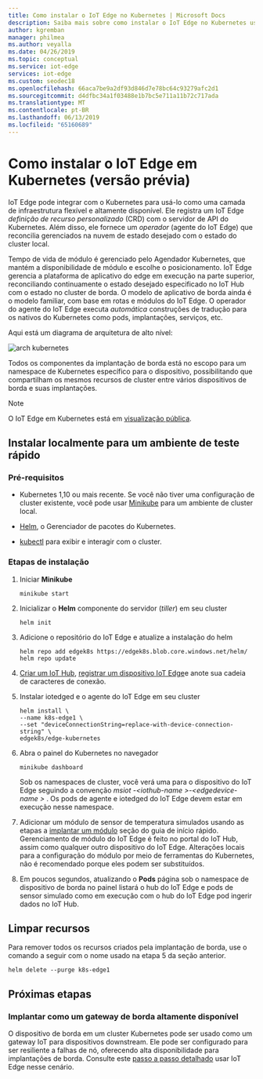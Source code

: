 ```yaml
---
title: Como instalar o IoT Edge no Kubernetes | Microsoft Docs
description: Saiba mais sobre como instalar o IoT Edge no Kubernetes usando um ambiente de cluster de desenvolvimento local
author: kgremban
manager: philmea
ms.author: veyalla
ms.date: 04/26/2019
ms.topic: conceptual
ms.service: iot-edge
services: iot-edge
ms.custom: seodec18
ms.openlocfilehash: 66aca7be9a2df93d846d7e78bc64c93279afc2d1
ms.sourcegitcommit: d4dfbc34a1f03488e1b7bc5e711a11b72c717ada
ms.translationtype: MT
ms.contentlocale: pt-BR
ms.lasthandoff: 06/13/2019
ms.locfileid: "65160689"
---
```

# <a name="how-to-install-iot-edge-on-kubernetes-preview"></a>Como instalar o IoT Edge em Kubernetes (versão prévia)

IoT Edge pode integrar com o Kubernetes para usá-lo como uma camada de infraestrutura flexível e altamente disponível. Ele registra um IoT Edge *definição de recurso personalizado* (CRD) com o servidor de API do Kubernetes. Além disso, ele fornece um *operador* (agente do IoT Edge) que reconcilia gerenciados na nuvem de estado desejado com o estado do cluster local. 

Tempo de vida de módulo é gerenciado pelo Agendador Kubernetes, que mantém a disponibilidade de módulo e escolhe o posicionamento. IoT Edge gerencia a plataforma de aplicativo do edge em execução na parte superior, reconciliando continuamente o estado desejado especificado no IoT Hub com o estado no cluster de borda. O modelo de aplicativo de borda ainda é o modelo familiar, com base em rotas e módulos do IoT Edge. O operador do agente do IoT Edge executa *automática* construções de tradução para os nativos do Kubernetes como pods, implantações, serviços, etc.

Aqui está um diagrama de arquitetura de alto nível:

![arch kubernetes](./media/how-to-install-iot-edge-kubernetes/k8s-arch.png)

Todos os componentes da implantação de borda está no escopo para um namespace de Kubernetes específico para o dispositivo, possibilitando que compartilham os mesmos recursos de cluster entre vários dispositivos de borda e suas implantações.

>[!NOTE]
>O IoT Edge em Kubernetes está em [visualização pública](https://azure.microsoft.com/support/legal/preview-supplemental-terms/).

## <a name="install-locally-for-a-quick-test-environment"></a>Instalar localmente para um ambiente de teste rápido

### <a name="prerequisites"></a>Pré-requisitos

* Kubernetes 1,10 ou mais recente. Se você não tiver uma configuração de cluster existente, você pode usar [Minikube](https://kubernetes.io/docs/setup/minikube/) para um ambiente de cluster local. 

* [Helm](https://helm.sh/docs/using_helm/#quickstart-guide), o Gerenciador de pacotes do Kubernetes.

* [kubectl](https://kubernetes.io/docs/tasks/tools/install-kubectl/) para exibir e interagir com o cluster.

### <a name="setup-steps"></a>Etapas de instalação

1. Iniciar **Minikube**

    ``` shell
    minikube start
    ```

1. Inicializar o **Helm** componente do servidor (*tiller*) em seu cluster

    ``` shell
    helm init
    ```

1. Adicione o repositório do IoT Edge e atualize a instalação do helm

    ``` shell
    helm repo add edgek8s https://edgek8s.blob.core.windows.net/helm/
    helm repo update
    ```

1. [Criar um IoT Hub](../iot-hub/iot-hub-create-through-portal.md), [registrar um dispositivo IoT Edge](how-to-register-device-portal.md)e anote sua cadeia de caracteres de conexão.

1. Instalar iotedged e o agente do IoT Edge em seu cluster

    ```shell
    helm install \
    --name k8s-edge1 \
    --set "deviceConnectionString=replace-with-device-connection-string" \
    edgek8s/edge-kubernetes
    ```
1. Abra o painel do Kubernetes no navegador

    ```shell
    minikube dashboard
    ```

    Sob os namespaces de cluster, você verá uma para o dispositivo do IoT Edge seguindo a convenção *msiot -\<iothub-name >-\<edgedevice-name >* . Os pods de agente e iotedged do IoT Edge devem estar em execução nesse namespace.

1. Adicionar um módulo de sensor de temperatura simulados usando as etapas a [implantar um módulo](quickstart-linux.md#deploy-a-module) seção do guia de início rápido. Gerenciamento de módulo do IoT Edge é feito no portal do IoT Hub, assim como qualquer outro dispositivo do IoT Edge. Alterações locais para a configuração do módulo por meio de ferramentas do Kubernetes, não é recomendado porque eles podem ser substituídos.

1. Em poucos segundos, atualizando o **Pods** página sob o namespace de dispositivo de borda no painel listará o hub do IoT Edge e pods de sensor simulado como em execução com o hub do IoT Edge pod ingerir dados no IoT Hub.

## <a name="clean-up-resources"></a>Limpar recursos

Para remover todos os recursos criados pela implantação de borda, use o comando a seguir com o nome usado na etapa 5 da seção anterior.

``` shell
helm delete --purge k8s-edge1
```

## <a name="next-steps"></a>Próximas etapas

### <a name="deploy-as-a-highly-available-edge-gateway"></a>Implantar como um gateway de borda altamente disponível 

O dispositivo de borda em um cluster Kubernetes pode ser usado como um gateway IoT para dispositivos downstream. Ele pode ser configurado para ser resiliente a falhas de nó, oferecendo alta disponibilidade para implantações de borda. Consulte este [passo a passo detalhado](https://github.com/Azure-Samples/iotedge-gateway-on-kubernetes) usar IoT Edge nesse cenário.